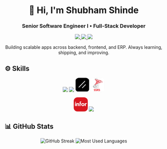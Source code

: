 <h1 align="center">👋 Hi, I'm Shubham Shinde</h1>
<h3 align="center">Senior Software Engineer I • Full-Stack Developer</h3>

<p align="center">
  <a href="https://www.linkedin.com/in/shubham-shinde-9a024a124">
    <img src="https://img.shields.io/badge/LinkedIn-0A66C2?style=for-the-badge&logo=linkedin&logoColor=white">
  </a>
  <a href="mailto:shubhamshinde225@mail.com">
    <img src="https://img.shields.io/badge/Email-D14836?style=for-the-badge&logo=gmail&logoColor=white">
  </a>
  <a href="https://leetcode.com/shubham225">
    <img src="https://img.shields.io/badge/LeetCode-FFA116?style=for-the-badge&logo=leetcode&logoColor=white">
  </a>
</p>

<p align="center">
  Building scalable apps across backend, frontend, and ERP. Always learning, shipping, and improving.
</p>

## ⚙️ Skills

<!-- Backend -->
<p align="center">
  <img src="https://skillicons.dev/icons?i=java,spring,mysql,docker,javascript,typescript" height="45" />
  <img src="https://skillicons.dev/icons?i=react,nextjs,tailwind,css,materialui" height="45" />
  <img src="./shadcn-logo.svg" alt="Shadcn UI" height="45" style="border-radius:12px;"/>
  <img src="./ms-ssrs-icon.svg" alt="Microsoft SSRS" height="45" style="border-radius:12px;"/>
</p>

<!-- Other -->
<p align="center">
  <img src="./infor-ln-logo.svg" alt="Infor LN ERP" height="45" style="border-radius:12px;"/>
  <img src="https://skillicons.dev/icons?i=git,linux,powershell,bash,vscode,idea" height="45" />
</p>

## 📊 GitHub Stats

<p align="center">
  <img src="https://github-readme-streak-stats.herokuapp.com/?user=shubham225&theme=radical" alt="GitHub Streak" height="185"/>
  <img src="https://github-readme-stats.vercel.app/api/top-langs/?username=shubham225&layout=compact&theme=radical" alt="Most Used Languages" height="185"/>
</p>
